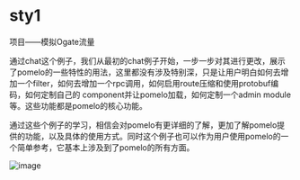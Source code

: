 # sty1
项目——模拟Ogate流量

通过chat这个例子，我们从最初的chat例子开始，一步一步对其进行更改，展示了pomelo的一些特性的用法，这里都没有涉及特别深，只是让用户明白如何去增加一个filter，如何去增加一个rpc调用，如何启用route压缩和使用protobuf编码，如何定制自己的 component并让pomelo加载，如何定制一个admin module等。这些功能都是pomelo的核心功能。

通过这些个例子的学习，相信会对pomelo有更详细的了解，更加了解pomelo提供的功能，以及具体的使用方式。同时这个例子也可以作为用户使用pomelo的一个简单参考，它基本上涉及到了pomelo的所有方面。

![image](https://user-images.githubusercontent.com/17946915/128120979-47f3302b-e2c6-4f2c-b0c4-a8e721544553.png)
